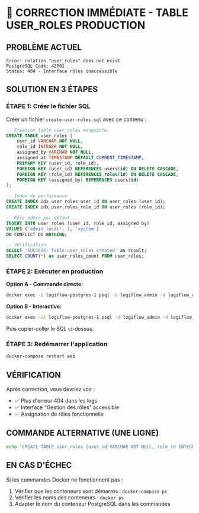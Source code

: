 # 🚨 CORRECTION IMMÉDIATE - TABLE USER_ROLES PRODUCTION

## PROBLÈME ACTUEL
```
Error: relation "user_roles" does not exist
PostgreSQL Code: 42P01
Status: 404 - Interface rôles inaccessible
```

## SOLUTION EN 3 ÉTAPES

### ÉTAPE 1: Créer le fichier SQL
Créer un fichier `create-user-roles.sql` avec ce contenu :

```sql
-- Création table user_roles manquante
CREATE TABLE user_roles (
    user_id VARCHAR NOT NULL,
    role_id INTEGER NOT NULL,
    assigned_by VARCHAR NOT NULL,
    assigned_at TIMESTAMP DEFAULT CURRENT_TIMESTAMP,
    PRIMARY KEY (user_id, role_id),
    FOREIGN KEY (user_id) REFERENCES users(id) ON DELETE CASCADE,
    FOREIGN KEY (role_id) REFERENCES roles(id) ON DELETE CASCADE,
    FOREIGN KEY (assigned_by) REFERENCES users(id)
);

-- Index de performance
CREATE INDEX idx_user_roles_user_id ON user_roles (user_id);
CREATE INDEX idx_user_roles_role_id ON user_roles (role_id);

-- Rôle admin par défaut
INSERT INTO user_roles (user_id, role_id, assigned_by) 
VALUES ('admin_local', 1, 'system')
ON CONFLICT DO NOTHING;

-- Vérification
SELECT 'SUCCESS: Table user_roles created' as result;
SELECT COUNT(*) as user_roles_count FROM user_roles;
```

### ÉTAPE 2: Exécuter en production

**Option A - Commande directe:**
```bash
docker exec -i logiflow-postgres-1 psql -U logiflow_admin -d logiflow_db < create-user-roles.sql
```

**Option B - Interactive:**
```bash
docker exec -it logiflow-postgres-1 psql -U logiflow_admin -d logiflow_db
```
Puis copier-coller le SQL ci-dessus.

### ÉTAPE 3: Redémarrer l'application
```bash
docker-compose restart web
```

## VÉRIFICATION
Après correction, vous devriez voir :
- ✅ Plus d'erreur 404 dans les logs
- ✅ Interface "Gestion des rôles" accessible
- ✅ Assignation de rôles fonctionnelle

## COMMANDE ALTERNATIVE (UNE LIGNE)
```bash
echo "CREATE TABLE user_roles (user_id VARCHAR NOT NULL, role_id INTEGER NOT NULL, assigned_by VARCHAR NOT NULL, assigned_at TIMESTAMP DEFAULT CURRENT_TIMESTAMP, PRIMARY KEY (user_id, role_id)); CREATE INDEX idx_user_roles_user_id ON user_roles (user_id); INSERT INTO user_roles VALUES ('admin_local', 1, 'system');" | docker exec -i logiflow-postgres-1 psql -U logiflow_admin -d logiflow_db
```

## EN CAS D'ÉCHEC
Si les commandes Docker ne fonctionnent pas :
1. Vérifier que les conteneurs sont démarrés : `docker-compose ps`
2. Vérifier les noms des conteneurs : `docker ps`
3. Adapter le nom du conteneur PostgreSQL dans les commandes